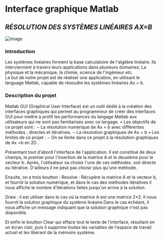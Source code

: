  #                        Interface graphique Matlab
 ##                *RÉSOLUTION DES SYSTÈMES LINÉAIRES AX=B*
   
![image](https://user-images.githubusercontent.com/85987778/155781151-e1012b20-4348-47f1-b9d3-daaa36621bde.png)

### Introduction
Les systèmes linéaires forment la base calculatoire de l'algèbre linéaire. Ils interviennent à travers leurs applications dans plusieurs domaines; La physique et la mécanique, la chimie, science de l'ingénieur etc.                                                         
Le but de notre projet est de réaliser une application, en utilisant le language Matlab, capable de résoudre les systèmes linéaires Ax = b.
  
  ### Description du projet
Matlab GUI (Graphical User Interface) est un outil dédié à la création des interfaces graphiques qui permet au programmeur de créer des interfaces GUI pour mettre à profit les performances du langage Matlab aux utilisateurs qui ne sont pas familiarisés avec ce langage.
•	Les objectifs de ce projet sont : 
−	La résolution numérique de Ax = b avec différentes méthodes ; directes et  itératives.
−	La résolution graphiques de Ax = b
•	Les limites de ce projet :
−	On se limite dans ce projet à la résolution graphiques de Ax =b en 2D .

Présentant tout d'abord l'interface de l'application.
Il est constitué de deux champs, le premier pour l'insertion de la matrice A et le deuxième pour le vecteur b. 
Après, l'utilisateur va choisir l'une de ces méthodes. soit directe ou itérative. D'ailleurs il ne peut pas choisir plus qu'une méthode.

Ensuite, on a trois boutton :
Resolve : Récupère la matrice A et le vecteur b, et fournit la solution numérique, et dans le cas des méthodes itératives
il nous affiche le nombre d'itérations faites jusqu'on arrive à la solution.

Draw : il est utiliser dans le cas où la matrice A est une matrice 2*2. Il nous fournit la solution graphique du système linéaire.Dans le cas échéant, il nous affiche un
message indiquant que la solution graphique n'est pas disponible.

Et enfin le boutton Clear qui efface tout le texte de l'interface, résultant en un écran clair, puis il supprime toutes les variables
de l'espace de travail actuel et les libérant de la mémoire système.

   


